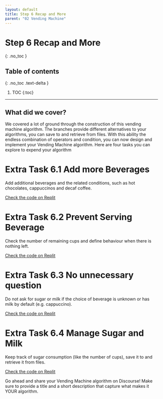 ```yaml
---
layout: default
title: Step 6 Recap and More
parent: "02 Vending Machine"
---
```


# Step 6 Recap and More
{: .no_toc }

## Table of contents
{: .no_toc .text-delta }

1. TOC
{:toc}

---

## What did we cover?

We covered a lot of ground through the construction of this vending machine algorithm. The branches provide different alternatives to your algorithms, you can save to and retrieve from files. With this ability the endless combination of operators and condition, you can now design and implement your Vending Machine algorithm. Here are four tasks you can explore to expend your algorithm


# Extra Task 6.1 Add more Beverages

Add additional beverages and the related conditions, such as hot chocolates, cappuccinos and decaf coffee.

[Check the code on Replit](https://repl.it/@IO1075/02-vending-machine-step6-1)

# Extra Task 6.2 Prevent Serving Beverage

Check the number of remaining cups and define behaviour when there is nothing left.

[Check the code on Replit](https://repl.it/@IO1075/02-vending-machine-step6-2)

# Extra Task 6.3 No unnecessary question

Do not ask for sugar or milk if the choice of beverage is unknown or has milk by default (e.g. cappuccino).

[Check the code on Replit](https://repl.it/@IO1075/02-vending-machine-step6-3)

# Extra Task 6.4 Manage Sugar and Milk

Keep track of sugar consumption (like the number of cups), save it to and retrieve it from files.

[Check the code on Replit](https://repl.it/@IO1075/02-vending-machine-step6-4)


Go ahead and share your Vending Machine algorithm on Discourse! Make sure to provide a title and a short description that capture what makes it YOUR algorithm.